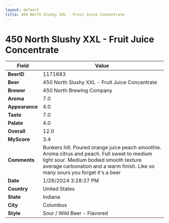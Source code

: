 ```yaml
---
layout: default
title: 450 North Slushy XXL - Fruit Juice Concentrate
---
```


# 450 North Slushy XXL - Fruit Juice Concentrate

| Field         | Value     |
|---------------|-----------|
| **BeerID** | 1171683 |
| **Beer** | 450 North Slushy XXL - Fruit Juice Concentrate |
| **Brewer** | 450 North Brewing Company |
| **Aroma** | 7.0 |
| **Appearance** | 4.0 |
| **Taste** | 7.0 |
| **Palate** | 4.0 |
| **Overall** | 12.0 |
| **MyScore** | 3.4 |
| **Comments** | Bunkers hill. Poured orange juice peach smoothie. Aroma citrus and peach. Full sweet to medium light sour. Medium bodied smooth texture average carbonation and a warm finish. Like so many sours you forget it's a beer |
| **Date** | 1/26/2024 3:28:37 PM |
| **Country** | United States |
| **State** | Indiana |
| **City** | Columbus |
| **Style** | Sour / Wild Beer - Flavored |
